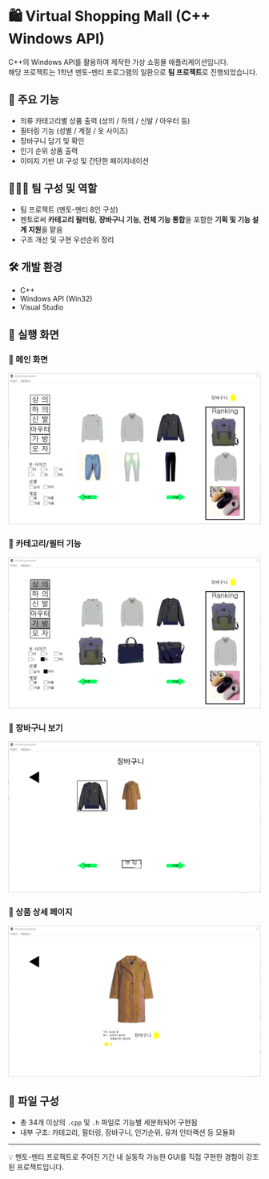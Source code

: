 # 🛍️ Virtual Shopping Mall (C++ Windows API)

C++의 Windows API를 활용하여 제작한 가상 쇼핑몰 애플리케이션입니다.  
해당 프로젝트는 1학년 멘토-멘티 프로그램의 일환으로 **팀 프로젝트**로 진행되었습니다.

## 📌 주요 기능
- 의류 카테고리별 상품 출력 (상의 / 하의 / 신발 / 아우터 등)
- 필터링 기능 (성별 / 계절 / 옷 사이즈)
- 장바구니 담기 및 확인
- 인기 순위 상품 출력
- 이미지 기반 UI 구성 및 간단한 페이지네이션

## 🧑‍🤝‍🧑 팀 구성 및 역할
- 팀 프로젝트 (멘토-멘티 8인 구성)
- 멘토로써 **카테고리 필터링**, **장바구니 기능**, **전체 기능 통합**을 포함한 **기획 및 기능 설계 지원**을 맡음
- 구조 개선 및 구현 우선순위 정리

## 🛠️ 개발 환경
- C++
- Windows API (Win32)
- Visual Studio

## 📸 실행 화면

### 🧭 메인 화면
![메인 화면](images/메인.png)

### 📂 카테고리/필터 기능
![카테고리 선택](images/분류.png)

### 🛒 장바구니 보기
![장바구니](images/장바구니.png)

### 👕 상품 상세 페이지
![상세 페이지](images/상세페이지.png)

## 📂 파일 구성
- 총 34개 이상의 `.cpp` 및 `.h` 파일로 기능별 세분화되어 구현됨
- 내부 구조: 카테고리, 필터링, 장바구니, 인기순위, 유저 인터랙션 등 모듈화

---

💡 멘토-멘티 프로젝트로 주어진 기간 내 실동작 가능한 GUI를 직접 구현한 경험이 강조된 프로젝트입니다.
